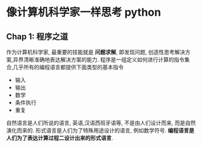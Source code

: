 # 像计算机科学家一样思考 python
## Chap 1: 程序之道
作为计算机科学家, 最重要的技能就是 **问题求解**, 即发现问题, 创造性思考解决方案,异界清晰准确地表达解决方案的能力. 程序是一组定义如何进行计算的指令集合,几乎所有的编程语言都提供下面类型的基本指令
* 输入
* 输出
* 数学
* 条件执行
* 重复

自然语言是人们所说的语言, 英语,汉语西班牙语等, 不是由人们设计而来, 而是自然演化而来的. 形式语言是人们为了特殊用途设计的语言, 例如数学符号.
**编程语言是人们为了表达计算过程二设计出来的形式语言**.